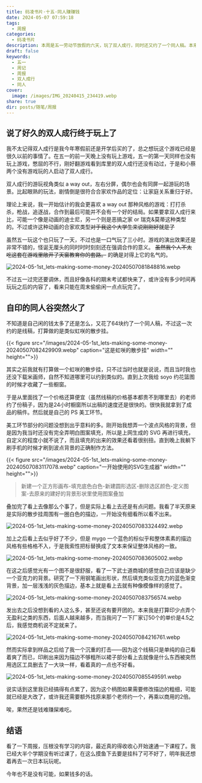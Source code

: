 ```yaml
---
title: 码凌书片·十五·同人赚赚钱
date: 2024-05-07 07:59:18
tags:
  - 周报
categories:
  - 码凌书片
description: 本周是五一劳动节放假的六天，玩了双人成行，同时还又约了一个同人稿。本来是自己坐着玩玩到时候去live现场发无料的用的，但是意外火了，研究了一下怎么样商用以及开团。
draft: false
keywords:
  - 五一
  - 周记
  - 周报
  - 双人成行
  - 同人
cover:
  image: /images/IMG_20240415_234419.webp
share: true
dir: posts/随笔/周报
---
```


## 说了好久的双人成行终于玩上了

我不太记得双人成行是我今年寒假前还是开学后买的了，总之想玩这个游戏已经是很久以前的事情了。在五一的前一天晚上没有玩上游戏，五一的第一天同样也没有玩上游戏，憋屈的不行，刚好翻游戏看到库里的双人成行还没有动过，于是和小蔡两个没有游戏玩的人启动了双人成行。

双人成行的游玩视角类似 a way out，左右分屏，偶尔也会有同屏一起游玩的场景。比起眼熟的玩法，剧情倒是很符合合家欢作品的定位：让家庭关系重归于好。

理论上来说，我一开始估计的我会更喜欢 a way out 那种风格的游戏：打打杀杀，枪战，追逐战，合作到最后可能并不会有一个好的结局。如果要拿双人成行来比，可能一个像是动画的迪士尼，另一个则是恶搞之家 or 瑞克&莫蒂这种类型的。不过或许这种动画的合家欢类型~~对于我这个大学生来说刚刚好就是了~~

虽然五一玩这个也只玩了一天，不过也是一口气玩了三小时。游戏的演出效果还是非常不错的，怪诞无厘头的同时时时刻刻还在强调合作的意义。 ~~虽然我个人不太吃这套在游戏里敞开了天窗教育你的套路。~~ 的确是对得上它的名气的。

![2024-05-1st_lets-making-some-money-20240507081848816.webp](/images/2024-05-1st_lets-making-some-money-20240507081848816.webp)

不过五一过完还要调休，而且好像各科的期末考试都快来了，或许没有多少时间再玩玩之后的内容了，看来只能在周末偷偷闲一点点玩完了。

## 自印的同人谷突然火了

不知道是自己闲的钱太多了还是怎么，又花了64块约了一个同人稿，不过这一次约的是线稿，打算做的是类似虹咲的散步挂。

{{< figure src="/images/2024-05-1st_lets-making-some-money-20240507082429909.webp" caption="这是虹咲的散步挂" width="" height="">}}

其实之前我就有打算做一个虹咲的散步挂，只不过当时也就是说说，而且当时我也还没下载米画师，自然不知道哪里可以约到类似的。直到上次我给 soyo 约花篮图的时候才收藏了一些橱窗。

于是从里面找了一个价格还算便宜（虽然线稿的价格基本都贵不到哪里去）的老师约了份稿子，因为是24小时橱窗所以出稿的速度还是很快的。很快我就拿到了成品的稿件。然后就是自己的 PS 美工环节。

美工环节部分的问题没想到出乎意料的多。刚开始我想弄一个波点风格的背景，但是因为我当时还没有完全弄明白图案填充，所以是上网生成的 SVG 再进行填充，自定义的程度小就不说了，而且填充的出来的效果还看着很别扭。直到晚上我躺下刷手机的时候才刷到波点背景的正确制作方法。

{{< figure src="/images/2024-05-1st_lets-making-some-money-20240507083117078.webp" caption="一开始使用的SVG生成器" width="" height="">}}

> 新建一个正方形画布-填充底色白色-新建圆形选区-删除选区颜色-定义图案-去原来的建好的背景形状里使用图案叠加

叠加完了看上去像那么个事了，但是实际上看上去还是有点问题。我看了半天原来是实际的散步挂周围有一圈白色的描边，一开始没有细看所以看不出来。

![2024-05-1st_lets-making-some-money-20240507083324492.webp](/images/2024-05-1st_lets-making-some-money-20240507083324492.webp)

加上之后看上去似乎好了不少，但是 mygo 一个蓝色的标似乎和整体素素的描边风格有些格格不入，于是我索性把标替换成了文本来保证整体风格的一致。

![2024-05-1st_lets-making-some-money-20240507083605002.webp](/images/2024-05-1st_lets-making-some-money-20240507083605002.webp)

在这之后感觉光有一个图不是很舒服，看了一下武士道商城的感觉自己应该是缺少一个亚克力的背景。研究了一下用钢笔画出形状，然后填充类似亚克力的蓝色渐变背景，加一层浅浅的灰色描边，基本上就是看上去就有种像模像样的感觉了。

![2024-05-1st_lets-making-some-money-20240507083756574.webp](/images/2024-05-1st_lets-making-some-money-20240507083756574.webp)

发出去之后没想到看的人这么多，甚至还说有要开团的。本来我是打算印少点弄个无盈利之类的东西，后面人越来越多，而当我问了一下厂家订50个的单价是4.5之后，我感觉商机说不定就来了。

![2024-05-1st_lets-making-some-money-20240507084216761.webp](/images/2024-05-1st_lets-making-some-money-20240507084216761.webp)

然而实际拿到样品之后给了我一个沉重的打击——因为这个线稿只是单纯的自己看着爽了而已，印刷出来因为描边不够粗所以裙子部分看上去就像是什么东西被突然用选区工具删去了一大块一样，看着真的一点也不好看。

![2024-05-1st_lets-making-some-money-20240507085549591.webp](/images/2024-05-1st_lets-making-some-money-20240507085549591.webp)

说实话到这里我已经搞得有点累了，因为这个柄图如果需要修改描边的粗细，可能就已经是大改了，或许我还需要额外找原来那个老师约一个，再乘以商用的2倍。

唉，果然还是钱难赚屎难吃。

## 结语

看了一下周报，压根没有学习的内容，最近真的得收收心开始速通一下课程了。我已经大半个学期没有听过课了，在这么摸鱼下去要是挂科了可不好了，明年我还想着再去一次日本玩玩呢。

今年也不是没有可能，如果钱多的话。